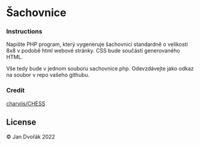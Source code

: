 # Šachovnice

### Instructions

Napište PHP program, který vygeneruje šachovnici standardně o velikosti 8x8 v podobě html webové stránky. CSS bude součástí generovaného HTML.

Vše tedy bude v jednom souboru sachovnice.php. Odevzdávejte jako odkaz na soubor v repo vašeho githubu.

### Credit
[charviis/CHESS](https://github.com/charviis/CHESS)


## License
© Jan Dvořák 2022
